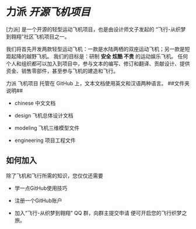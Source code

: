 # 力派 *开源飞机项目*
[力派] 是一个开源的轻型运动飞机项目，也是由设计师文子发起的 “飞行-从织梦到翱翔”社区飞机项目之一。

我们将首先开发两款轻型运动飞机：一款是水陆两栖的双座运动飞机；另一款是短距起降的越野飞机。
我们的目标是：研制 **安全 炫酷 不贵** 的运动娱乐飞机。
任何个人和组织都可以加入到项目中，参与文本的编写、修订和翻译、贡献设计、提供资金、销售零部件，甚至参与飞机的建造和飞行。

力派 飞机项目 托管在 GitHub 上，文本文档使用英文和汉语两种语言。
##文件夹说明##
- chinese          中文文档
+ design           飞机总体设计文档
- modeling         飞机三维模型文件
+ engineering      项目工程文件

## 如何加入 ##
除了飞机和飞行所需的知识，您仅仅还需要
- 学一点GitHub使用技巧
+ 注册一个GitHub账户
- 加入“飞行-从织梦到翱翔” QQ 群，向群主提交申请
便可开启您的飞行织梦之旅。
